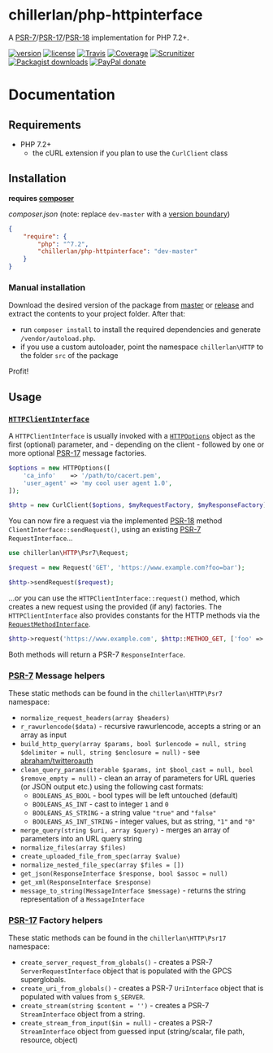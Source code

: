 # chillerlan/php-httpinterface

A [PSR-7](https://www.php-fig.org/psr/psr-7/)/[PSR-17](https://www.php-fig.org/psr/psr-17/)/[PSR-18](https://www.php-fig.org/psr/psr-18/) implementation for PHP 7.2+.

[![version][packagist-badge]][packagist]
[![license][license-badge]][license]
[![Travis][travis-badge]][travis]
[![Coverage][coverage-badge]][coverage]
[![Scrunitizer][scrutinizer-badge]][scrutinizer]
[![Packagist downloads][downloads-badge]][downloads]
[![PayPal donate][donate-badge]][donate]

[packagist-badge]: https://img.shields.io/packagist/v/chillerlan/php-httpinterface.svg?style=flat-square
[packagist]: https://packagist.org/packages/chillerlan/php-httpinterface
[license-badge]: https://img.shields.io/github/license/chillerlan/php-httpinterface.svg?style=flat-square
[license]: https://github.com/chillerlan/php-httpinterface/blob/master/LICENSE
[travis-badge]: https://img.shields.io/travis/chillerlan/php-httpinterface.svg?style=flat-square
[travis]: https://travis-ci.org/chillerlan/php-httpinterface
[coverage-badge]: https://img.shields.io/codecov/c/github/chillerlan/php-httpinterface.svg?style=flat-square
[coverage]: https://codecov.io/github/chillerlan/php-httpinterface
[scrutinizer-badge]: https://img.shields.io/scrutinizer/g/chillerlan/php-httpinterface.svg?style=flat-square
[scrutinizer]: https://scrutinizer-ci.com/g/chillerlan/php-httpinterface
[downloads-badge]: https://img.shields.io/packagist/dt/chillerlan/php-httpinterface.svg?style=flat-square
[downloads]: https://packagist.org/packages/chillerlan/php-httpinterface/stats
[donate-badge]: https://img.shields.io/badge/donate-paypal-ff33aa.svg?style=flat-square
[donate]: https://www.paypal.com/cgi-bin/webscr?cmd=_s-xclick&hosted_button_id=WLYUNAT9ZTJZ4

# Documentation

## Requirements
- PHP 7.2+
  - the cURL extension if you plan to use the `CurlClient` class

## Installation
**requires [composer](https://getcomposer.org)**

*composer.json* (note: replace `dev-master` with a [version boundary](https://getcomposer.org/doc/articles/versions.md))
```json
{
	"require": {
		"php": "^7.2",
		"chillerlan/php-httpinterface": "dev-master"
	}
}
```

### Manual installation
Download the desired version of the package from [master](https://github.com/chillerlan/php-httpinterface/archive/master.zip) or
[release](https://github.com/chillerlan/php-httpinterface/releases) and extract the contents to your project folder.  After that:
- run `composer install` to install the required dependencies and generate `/vendor/autoload.php`.
- if you use a custom autoloader, point the namespace `chillerlan\HTTP` to the folder `src` of the package

Profit!

## Usage

### [`HTTPClientInterface`](https://github.com/chillerlan/php-httpinterface/blob/master/src/HTTPClientInterface.php)
A `HTTPClientInterface` is usually invoked with a [`HTTPOptions`](https://github.com/chillerlan/php-httpinterface/blob/master/src/HTTPOptions.php) object as the first (optional) parameter,
and - depending on the client - followed by one or more optional [PSR-17](https://www.php-fig.org/psr/psr-17/) message factories.
```php
$options = new HTTPOptions([
	'ca_info'    => '/path/to/cacert.pem',
	'user_agent' => 'my cool user agent 1.0',
]);

$http = new CurlClient($options, $myRequestFactory, $myResponseFactory);
```
You can now fire a request via the implemented [PSR-18](https://www.php-fig.org/psr/psr-18/) method `ClientInterface::sendRequest()`,
using an existing [PSR-7](https://www.php-fig.org/psr/psr-7/) `RequestInterface`...
```php
use chillerlan\HTTP\Psr7\Request;

$request = new Request('GET', 'https://www.example.com?foo=bar');

$http->sendRequest($request);
```
...or you can use the `HTTPClientInterface::request()` method, which creates a new request using the provided (if any) factories.
The `HTTPClientInterface` also provides constants for the HTTP methods via the [`RequestMethodInterface`](https://github.com/php-fig/http-message-util/blob/master/src/RequestMethodInterface.php).
```php
$http->request('https://www.example.com', $http::METHOD_GET, ['foo' => 'bar']);
```
Both methods will return a PSR-7 `ResponseInterface`.

### [PSR-7](https://www.php-fig.org/psr/psr-7/) Message helpers
These static methods can be found in the `chillerlan\HTTP\Psr7` namespace:

- `normalize_request_headers(array $headers)`
- `r_rawurlencode($data)` - recursive rawurlencode, accepts a string or an array as input
- `build_http_query(array $params, bool $urlencode = null, string $delimiter = null, string $enclosure = null)` - see [abraham/twitteroauth](https://github.com/abraham/twitteroauth/blob/master/src/Util.php#L82)
- `clean_query_params(iterable $params, int $bool_cast = null, bool $remove_empty = null)` - clean an array of parameters for URL queries (or JSON output etc.) using the following cast formats:
  - `BOOLEANS_AS_BOOL` - bool types will be left untouched (default)
  - `BOOLEANS_AS_INT` - cast to integer `1` and `0`
  - `BOOLEANS_AS_STRING` - a string value `"true"` and `"false"`
  - `BOOLEANS_AS_INT_STRING` - integer values, but as string,  `"1"` and `"0"`
- `merge_query(string $uri, array $query)` - merges an array of parameters into an URL query string
- `normalize_files(array $files)`
- `create_uploaded_file_from_spec(array $value)`
- `normalize_nested_file_spec(array $files = [])`
- `get_json(ResponseInterface $response, bool $assoc = null)`
- `get_xml(ResponseInterface $response)`
- `message_to_string(MessageInterface $message)` - returns the string representation of a `MessageInterface`

### [PSR-17](https://www.php-fig.org/psr/psr-17/) Factory helpers
These static methods can be found in the `chillerlan\HTTP\Psr17` namespace:

- `create_server_request_from_globals()` - creates a PSR-7 `ServerRequestInterface` object that is populated with the GPCS superglobals.
- `create_uri_from_globals()` - creates a PSR-7 `UriInterface` object that is populated with values from `$_SERVER`.
- `create_stream(string $content = '')` - creates a PSR-7 `StreamInterface` object from a string.
- `create_stream_from_input($in = null)` - creates a PSR-7 `StreamInterface` object from guessed input (string/scalar, file path, resource, object)
